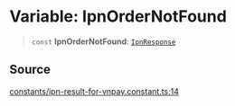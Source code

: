# Variable: IpnOrderNotFound

> `const` **IpnOrderNotFound**: [`IpnResponse`](../type-aliases/IpnResponse.md)

## Source

[constants/ipn-result-for-vnpay.constant.ts:14](https://github.com/lehuygiang28/vnpay/blob/e8e94e8a800b1952e47648e8b76237a738bccbb7/src/constants/ipn-result-for-vnpay.constant.ts#L14)
